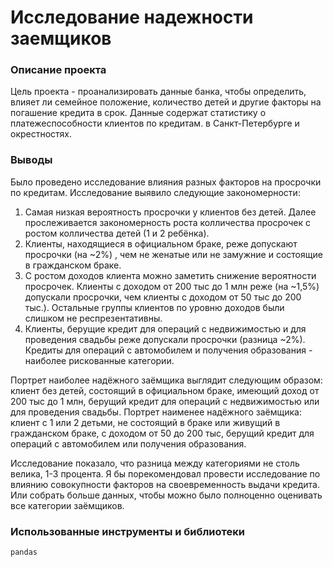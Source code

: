 # Исследование надежности заемщиков


### Описание проекта
Цель проекта - проанализировать данные банка, чтобы определить, влияет ли семейное положение, количество детей и другие факторы на погашение кредита в срок. Данные содержат статистику о платежеспособности клиентов по кредитам. в Санкт-Петербурге и окрестностях. 

### Выводы
Было проведено исследование влияния разных факторов на просрочки по кредитам. Исследование выявило следующие закономерности:
1) Самая низкая вероятность просрочки у клиентов без детей. Далее прослеживается закономерность роста колличества просрочек с ростом колличества детей (1 и 2 ребёнка). 
2) Клиенты, находящиеся в официальном браке, реже допускают просрочки (на ~2%) , чем не женатые или не замужние и состоящие в гражданском браке.
3) С ростом доходов клиента можно заметить снижение вероятности просрочек. Клиенты с доходом от 200 тыс до 1 млн реже (на ~1,5%) допускали просрочки, чем клиенты с доходом от 50 тыс до 200 тыс.). Остальные группы клиентов по уровню доходов были слишком не респрезентативны.
4) Клиенты, берущие кредит для операций с недвижимостью и для проведения свадьбы реже допускали просрочки (разница ~2%). Кредиты для операций с автомобилем и получения образования - наиболее рискованные категории. 

Портрет наиболее надёжного заёмщика выглядит следующим образом: клиент без детей, состоящий в официальном браке, имеющий доход от 200 тыс до 1 млн, берущий кредит для операций с недвижимостью или для проведения свадьбы. 
Портрет наименее надёжного заёмщика: клиент с 1 или 2 детьми, не состоящий в браке или живущий в гражданском браке, с доходом от 50 до 200 тыс, берущий кредит для операций с автомобилем или получения образования. 

Исследование показало, что разница между категориями не столь велика, 1-3 процента. Я бы порекомендовал провести исследование по влиянию совокупности факторов на своевременность выдачи кредита. Или собрать больше данных, чтобы можно было полноценно оценивать все категории заёмщиков.

### Использованные инструменты и библиотеки

```
pandas

```
